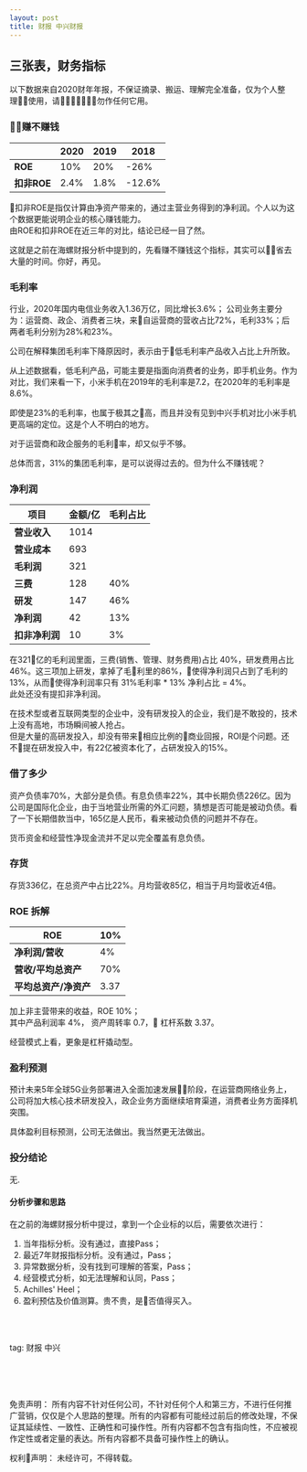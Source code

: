 ```yaml
---
layout: post
title: 财报 中兴财报
---
```


## 三张表，财务指标

以下数据来自2020财年年报，不保证摘录、搬运、理解完全准备，仅为个人整理使用，请勿作任何它用。

### 赚不赚钱

|               | **2020** | **2019** | **2018** |
| ------------- | -------- | -------- | -------- |
| **ROE**       | 10%      | 20%      | \-26%    |
| **扣非ROE** | 2.4%     | 1.8%     | \-12.6%  |

扣非ROE是指仅计算由净资产带来的，通过主营业务得到的净利润。个人以为这个数据更能说明企业的核心赚钱能力。  
由ROE和扣非ROE在近三年的对比，结论已经一目了然。

这就是之前在海螺财报分析中提到的，先看赚不赚钱这个指标，其实可以省去大量的时间。你好，再见。

### 毛利率
行业，2020年国内电信业务收入1.36万亿，同比增长3.6%；
公司业务主要分为：运营商、政企、消费者三块，来自运营商的营收占比72%，毛利33%；后两者毛利分别为28%和23%。

公司在解释集团毛利率下降原因时，表示由于低毛利率产品收入占比上升所致。

从上述数据看，低毛利产品，可能主要是指面向消费者的业务，即手机业务。作为对比，我们来看一下，小米手机在2019年的毛利率是7.2，在2020年的毛利率是8.6%。

即使是23%的毛利率，也属于极其之高，而且并没有见到中兴手机对比小米手机更高端的定位。这是个人不明白的地方。

对于运营商和政企服务的毛利率，却又似乎不够。

总体而言，31%的集团毛利率，是可以说得过去的。但为什么不赚钱呢？

### 净利润

| **项目**    | 金额/亿 | 毛利占比 |
| --------- | ---- | ---- |
| **营业收入**  | 1014 |      |
| **营业成本**  | 693  |      |
| **毛利润**   | 321  |      |
| **三费**    | 128  | 40%  |
| **研发**    | 147  | 46%  |
| **净利润**   | 42   | 13%  |
| **扣非净利润** | 10   | 3%   |

在321亿的毛利润里面，三费(销售、管理、财务费用)占比 40%，研发费用占比 46%。这三项加上研发，拿掉了毛利里的86%，使得净利润只占到了毛利的13%，从而使得净利润率只有 31%毛利率 * 13% 净利占比 = 4%。  
此处还没有提扣非净利润。

在技术型或者互联网类型的企业中，没有研发投入的企业，我们是不敢投的，技术上没有高地，市场瞬间被人抢占。  
但是大量的高研发投入，却没有带来相应比例的商业回报，ROI是个问题。还不提在研发投入中，有22亿被资本化了，占研发投入的15%。

### 借了多少

资产负债率70%，大部分是负债。有息负债率22%，其中长期负债226亿。因为公司是国际化企业，由于当地营业所需的外汇问题，猜想是否可能是被动负债。看了一下长期借款当中，165亿是人民币，看来被动负债的问题并不存在。

货币资金和经营性净现金流并不足以完全覆盖有息负债。

### 存货

存货336亿，在总资产中占比22%。月均营收85亿，相当于月均营收近4倍。

### ROE 拆解

| **ROE**               | 10%  |
| --------------------- | ---- |
| **净利润/营收**    | 4%   |
| **营收/平均总资产**  | 70%  |
| **平均总资产/净资产** | 3.37 |

加上非主营带来的收益，ROE 10%；  
其中产品利润率 4%， 资产周转率 0.7， 杠杆系数 3.37。

经营模式上看，更象是杠杆撬动型。

### 盈利预测

预计未来5年全球5G业务部署进入全面加速发展阶段，在运营商网络业务上，公司将加大核心技术研发投入，政企业务方面继续培育渠道，消费者业务方面择机突围。

具体盈利目标预测，公司无法做出。我当然更无法做出。

### 投分结论

无.

#### 分析步骤和思路

在之前的海螺财报分析中提过，拿到一个企业标的以后，需要依次进行：

1. 当年指标分析。没有通过，直接Pass；
2. 最近7年财报指标分析。没有通过，Pass；
3. 异常数据分析，没有找到可理解的答案，Pass；
4. 经营模式分析，如无法理解和认同，Pass；
5. Achilles' Heel；
6. 盈利预估及价值测算。贵不贵，是否值得买入。



<br>
<br>

tag: 财报 中兴

<br>
<br>
<br>

免责声明：
所有内容不针对任何公司，不针对任何个人和第三方，不进行任何推广营销，仅仅是个人思路的整理。所有的内容都有可能经过前后的修改处理，不保证其延续性、一致性、正确性和可操作性。所有内容都不包含有指向性，不应被视作定性或者定量的表达。所有内容都不具备可操作性上的确认。

权利声明：
未经许可，不得转载。